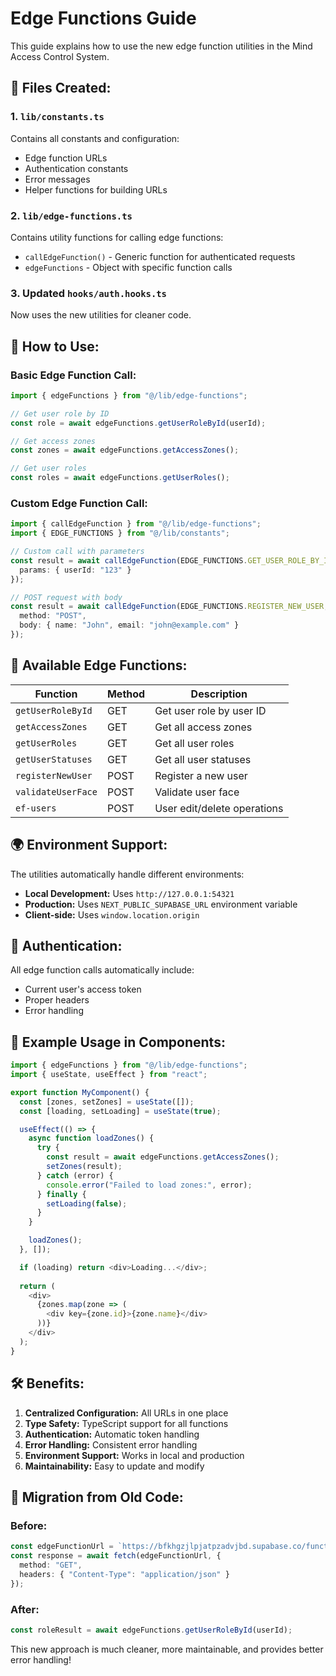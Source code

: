 # Edge Functions Guide

This guide explains how to use the new edge function utilities in the Mind Access Control System.

## 📁 **Files Created:**

### 1. `lib/constants.ts`
Contains all constants and configuration:
- Edge function URLs
- Authentication constants
- Error messages
- Helper functions for building URLs

### 2. `lib/edge-functions.ts`
Contains utility functions for calling edge functions:
- `callEdgeFunction()` - Generic function for authenticated requests
- `edgeFunctions` - Object with specific function calls

### 3. Updated `hooks/auth.hooks.ts`
Now uses the new utilities for cleaner code.

## 🚀 **How to Use:**

### **Basic Edge Function Call:**
```typescript
import { edgeFunctions } from "@/lib/edge-functions";

// Get user role by ID
const role = await edgeFunctions.getUserRoleById(userId);

// Get access zones
const zones = await edgeFunctions.getAccessZones();

// Get user roles
const roles = await edgeFunctions.getUserRoles();
```

### **Custom Edge Function Call:**
```typescript
import { callEdgeFunction } from "@/lib/edge-functions";
import { EDGE_FUNCTIONS } from "@/lib/constants";

// Custom call with parameters
const result = await callEdgeFunction(EDGE_FUNCTIONS.GET_USER_ROLE_BY_ID, {
  params: { userId: "123" }
});

// POST request with body
const result = await callEdgeFunction(EDGE_FUNCTIONS.REGISTER_NEW_USER, {
  method: "POST",
  body: { name: "John", email: "john@example.com" }
});
```

## 🔧 **Available Edge Functions:**

| Function         | Method | Description |
|------------------|--------|-------------|
| `getUserRoleById` | GET | Get user role by user ID |
| `getAccessZones` | GET | Get all access zones |
| `getUserRoles`   | GET | Get all user roles |
| `getUserStatuses` | GET | Get all user statuses |
| `registerNewUser` | POST | Register a new user |
| `validateUserFace` | POST | Validate user face |
| `ef-users`       | POST | User edit/delete operations |

## 🌍 **Environment Support:**

The utilities automatically handle different environments:

- **Local Development:** Uses `http://127.0.0.1:54321`
- **Production:** Uses `NEXT_PUBLIC_SUPABASE_URL` environment variable
- **Client-side:** Uses `window.location.origin`

## 🔐 **Authentication:**

All edge function calls automatically include:
- Current user's access token
- Proper headers
- Error handling

## 📝 **Example Usage in Components:**

```typescript
import { edgeFunctions } from "@/lib/edge-functions";
import { useState, useEffect } from "react";

export function MyComponent() {
  const [zones, setZones] = useState([]);
  const [loading, setLoading] = useState(true);

  useEffect(() => {
    async function loadZones() {
      try {
        const result = await edgeFunctions.getAccessZones();
        setZones(result);
      } catch (error) {
        console.error("Failed to load zones:", error);
      } finally {
        setLoading(false);
      }
    }

    loadZones();
  }, []);

  if (loading) return <div>Loading...</div>;
  
  return (
    <div>
      {zones.map(zone => (
        <div key={zone.id}>{zone.name}</div>
      ))}
    </div>
  );
}
```

## 🛠 **Benefits:**

1. **Centralized Configuration:** All URLs in one place
2. **Type Safety:** TypeScript support for all functions
3. **Authentication:** Automatic token handling
4. **Error Handling:** Consistent error handling
5. **Environment Support:** Works in local and production
6. **Maintainability:** Easy to update and modify

## 🔄 **Migration from Old Code:**

### **Before:**
```typescript
const edgeFunctionUrl = `https://bfkhgzjlpjatpzadvjbd.supabase.co/functions/v1/get-user-role-by-id?userId=${userId}`;
const response = await fetch(edgeFunctionUrl, {
  method: "GET",
  headers: { "Content-Type": "application/json" }
});
```

### **After:**
```typescript
const roleResult = await edgeFunctions.getUserRoleById(userId);
```

This new approach is much cleaner, more maintainable, and provides better error handling! 